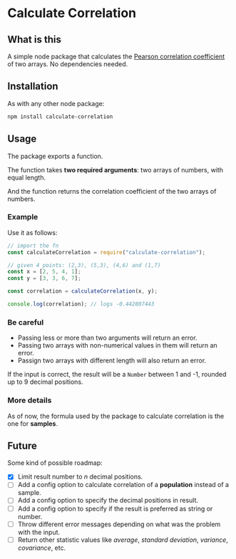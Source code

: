 # Calculate Correlation

## What is this

A simple node package that calculates the [Pearson correlation coefficient](https://en.wikipedia.org/wiki/Pearson_correlation_coefficient) of two arrays. No dependencies needed.

## Installation

As with any other node package:

```bash
npm install calculate-correlation
```

## Usage

The package exports a function.

The function takes **two required arguments**: two arrays of numbers, with equal length.

And the function returns the correlation coefficient of the two arrays of numbers.

### Example

Use it as follows:

```js
// import the fn
const calculateCorrelation = require("calculate-correlation");

// given 4 points: (2,3), (5,3), (4,6) and (1,7)
const x = [2, 5, 4, 1];
const y = [3, 3, 6, 7];

const correlation = calculateCorrelation(x, y);

console.log(correlation); // logs -0.442807443
```

### Be careful

- Passing less or more than two arguments will return an error.
- Passing two arrays with non-numerical values in them will return an error.
- Passign two arrays with different length will also return an error.

If the input is correct, the result will be a `Number` between 1 and -1, rounded up to 9 decimal positions.

### More details

As of now, the formula used by the package to calculate correlation is the one for **samples**.

## Future

Some kind of possible roadmap:

- [x] Limit result number to _n_ decimal positions.
- [ ] Add a config option to calculate correlation of a **population** instead of a sample.
- [ ] Add a config option to specify the decimal positions in result.
- [ ] Add a config option to specify if the result is preferred as string or number.
- [ ] Throw different error messages depending on what was the problem with the input.
- [ ] Return other statistic values like _average_, _standard deviation_, _variance_, _covariance_, etc.
